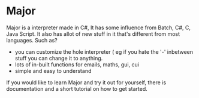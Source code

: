 # Major
Major is a interpreter made in C#,
It has some influence from Batch, C#, C, Java Script. It also has allot of new stuff in it that's different from most languages.
Such as?
- you can customize the hole interpreter ( eg if you hate the '-' inbetween stuff you can change it to anything. 
- lots of in-built functions for emails, maths, gui, cui 
- simple and easy to understand

If you would like to learn Major and try it out for yourself, there is documentation and a short tutorial on how to get started.


